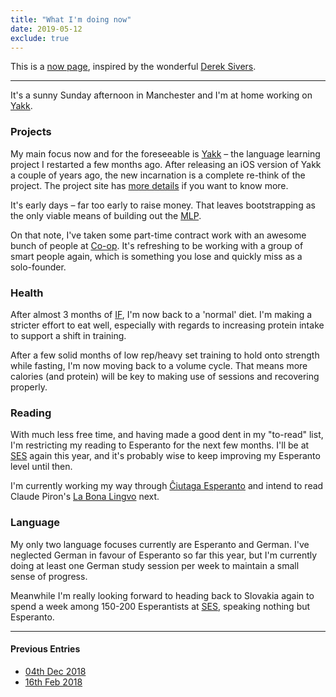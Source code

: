 ```yaml
---
title: "What I'm doing now"
date: 2019-05-12
exclude: true
---
```


This is a [now page](https://nownownow.com/about), inspired by the wonderful [Derek Sivers](https://sivers.org).

---

It's a sunny Sunday afternoon in Manchester and I'm at home working on [Yakk](https://yakkapp.com).

### Projects

My main focus now and for the foreseeable is [Yakk](https://yakkapp.com) – the language learning project I restarted a few months ago. After releasing an iOS version of Yakk a couple of years ago, the new incarnation is a complete re-think of the project. The project site has [more details](https://yakk.app/our-story) if you want to know more.

It's early days – far too early to raise money. That leaves bootstrapping as the only viable means of building out the [MLP](https://tinytracker.co/blog/minimum-viable-product-vs-minimum-lovable-product).

On that note, I've taken some part-time contract work with an awesome bunch of people at [Co-op](https://jobs.coop.co.uk/digital). It's refreshing to be working with a group of smart people again, which is something you lose and quickly miss as a solo-founder.

### Health

After almost 3 months of [IF](https://en.wikipedia.org/wiki/Intermittent_fasting), I'm now back to a 'normal' diet. I'm making a stricter effort to eat well, especially with regards to increasing protein intake to support a shift in training.

After a few solid months of low rep/heavy set training to hold onto strength while fasting, I'm now moving back to a volume cycle. That means more calories (and protein) will be key to making use of sessions and recovering properly.

### Reading

With much less free time, and having made a good dent in my "to-read" list, I'm restricting my reading to Esperanto for the next few months. I'll be at [SES](https://martinrue.com/seek-out-new-experiences) again this year, and it's probably wise to keep improving my Esperanto level until then.

I'm currently working my way through [Ĉiutaga Esperanto](https://www.amazon.com/Conversational-Esperanto-Lively-Dialogues-Everyday/dp/0902756273) and intend to read Claude Piron's [La Bona Lingvo](https://www.goodreads.com/book/show/6237785-la-bona-lingvo) next.

### Language

My only two language focuses currently are Esperanto and German. I've neglected German in favour of Esperanto so far this year, but I'm currently doing at least one German study session per week to maintain a small sense of progress.

Meanwhile I'm really looking forward to heading back to Slovakia again to spend a week among 150-200 Esperantists at [SES](https://ses.ikso.net/2019/en/), speaking nothing but Esperanto.

---

#### Previous Entries

+ [04th Dec 2018](/now-dec-04)
+ [16th Feb 2018](/now-feb-16)